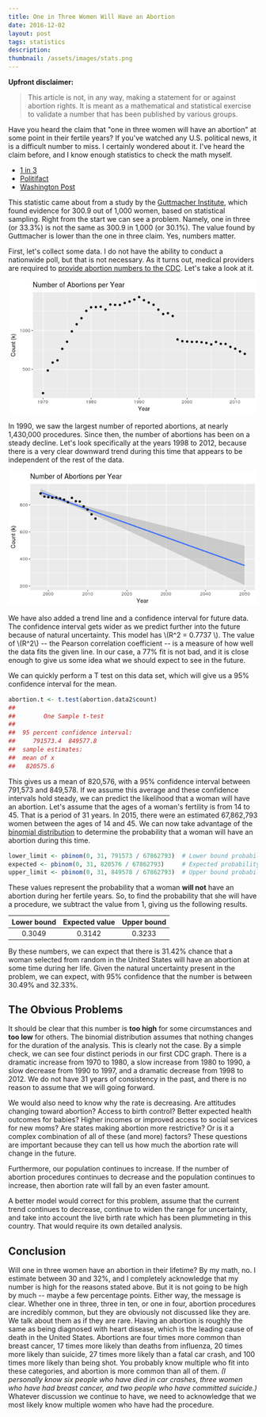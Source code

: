 ```yaml
---
title: One in Three Women Will Have an Abortion
date: 2016-12-02
layout: post
tags: statistics
description:
thumbnail: /assets/images/stats.png
---
```


**Upfront disclaimer:**

> This article is not, in any way, making a statement for or against abortion rights. It is meant as a mathematical and statistical exercise to validate a number that has been published by various groups.

Have you heard the claim that "one in three women will have an abortion" at some point in their fertile years? If you've watched any U.S. political news, it is a difficult number to miss. I certainly wondered about it. I've heard the claim before, and I know enough statistics to check the math myself.

-   [1 in 3](http://www.1in3campaign.org/)
-   [Politifact](http://www.politifact.com/virginia/statements/2016/may/23/naral-pro-choice-america/flawed-naral-virginia-claim-1-3-women-will-have-ab/)
-   [Washington Post](https://www.washingtonpost.com/news/fact-checker/wp/2015/09/30/the-stale-claim-that-one-in-three-women-will-have-an-abortion-by-age-45/?utm_term=.c93155b14547)

This statistic came about from a study by the [Guttmacher Institute](https://www.guttmacher.org/), which found evidence for 300.9 out of 1,000 women, based on statistical sampling. Right from the start we can see a problem. Namely, one in three (or 33.3%) is not the same as 300.9 in 1,000 (or 30.1%). The value found by Guttmacher is lower than the one in three claim. Yes, numbers matter.

First, let's collect some data. I do not have the ability to conduct a nationwide poll, but that is not necessary. As it turns out, medical providers are required to [provide abortion numbers to the CDC](http://www.cdc.gov/reproductivehealth/data_stats/abortion.htm). Let's take a look at it.

![Abortions per year, 1970 - 2012](/assets/images/abortions-per-year-1970-2012.png)

In 1990, we saw the largest number of reported abortions, at nearly 1,430,000 procedures. Since then, the number of abortions has been on a steady decline. Let's look specifically at the years 1998 to 2012, because there is a very clear downward trend during this time that appears to be independent of the rest of the data.

![Abortions per year, 1998 - 2050](/assets/images/abortions-per-year-1998-2050.png)

We have also added a trend line and a confidence interval for future data. The confidence interval gets wider as we predict further into the future because of natural uncertainty. This model has \\(R^2 = 0.7737 \\). The value of \\(R^2\\) -- the Pearson correlation coefficient -- is a measure of how well the data fits the given line. In our case, a 77% fit is not bad, and it is close enough to give us some idea what we should expect to see in the future.

We can quickly perform a T test on this data set, which will give us a 95% confidence interval for the mean.

```r
abortion.t <- t.test(abortion.data2$count)
##
##        One Sample t-test
##
##  95 percent confidence interval:
##     791573.4  849577.8
##  sample estimates:
##  mean of x
##   820575.6
```

This gives us a mean of 820,576, with a 95% confidence interval between 791,573 and 849,578. If we assume this average and these confidence intervals hold steady, we can predict the likelihood that a woman will have an abortion. Let's assume that the ages of a woman's fertility is from 14 to 45. That is a period of 31 years. In 2015, there were an estimated 67,862,793 women between the ages of 14 and 45. We can now take advantage of the [binomial distribution](https://en.wikipedia.org/wiki/Binomial_distribution) to determine the probability that a woman will have an abortion during this time.

```r
lower_limit <- pbinom(0, 31, 791573 / 67862793)  # Lower bound probability.
expected <- pbinom(0, 31, 820576 / 67862793)     # Expected probability.
upper_limit <- pbinom(0, 31, 849578 / 67862793)  # Upper bound probability.
```

These values represent the probability that a woman **will not** have an abortion during her fertile years. So, to find the probability that she will have a procedure, we subtract the value from 1, giving us the following results.

| Lower bound | Expected value | Upper bound |
| :---------: | :------------: | :---------: |
|   0.3049    |     0.3142     |   0.3233    |

By these numbers, we can expect that there is 31.42% chance that a woman selected from random in the United States will have an abortion at some time during her life. Given the natural uncertainty present in the problem, we can expect, with 95% confidence that the number is between 30.49% and 32.33%.

## The Obvious Problems

It should be clear that this number is **too high** for some circumstances and **too low** for others. The binomial distribution assumes that nothing changes for the duration of the analysis. This is clearly not the case. By a simple check, we can see four distinct periods in our first CDC graph. There is a dramatic increase from 1970 to 1980, a slow increase from 1980 to 1990, a slow decrease from 1990 to 1997, and a dramatic decrease from 1998 to 2012. We do not have 31 years of consistency in the past, and there is no reason to assume that we will going forward.

We would also need to know why the rate is decreasing. Are attitudes changing toward abortion? Access to birth control? Better expected health outcomes for babies? Higher incomes or improved access to social services for new moms? Are states making abortion more restrictive? Or is it a complex combination of all of these (and more) factors? These questions are important because they can tell us how much the abortion rate will change in the future.

Furthermore, our population continues to increase. If the number of abortion procedures continues to decrease and the population continues to increase, then abortion rate will fall by an even faster amount.

A better model would correct for this problem, assume that the current trend continues to decrease, continue to widen the range for uncertainty, and take into account the live birth rate which has been plummeting in this country. That would require its own detailed analysis.

## Conclusion

Will one in three women have an abortion in their lifetime? By my math, no. I estimate between 30 and 32%, and I completely acknowledge that my number is high for the reasons stated above. But it is not going to be high by much -- maybe a few percentage points. Either way, the message is clear. Whether one in three, three in ten, or one in four, abortion procedures are incredibly common, but they are obviously not discussed like they are. We talk about them as if they are rare. Having an abortion is roughly the same as being diagnosed with heart disease, which is the leading cause of death in the United States. Abortions are four times more common than breast cancer, 17 times more likely than deaths from influenza, 20 times more likely than suicide, 27 times more likely than a fatal car crash, and 100 times more likely than being shot. You probably know multiple who fit into these categories, and abortion is more common than all of them. _(I personally know six people who have died in car crashes, three women who have had breast cancer, and two people who have committed suicide.)_ Whatever discussion we continue to have, we need to acknowledge that we most likely know multiple women who have had the procedure.
